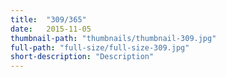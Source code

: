 ```yaml
---
title:  "309/365"
date:   2015-11-05
thumbnail-path: "thumbnails/thumbnail-309.jpg"
full-path: "full-size/full-size-309.jpg"
short-description: "Description"
---
```

